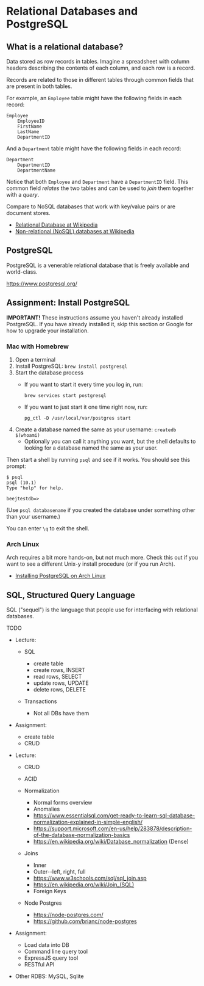 # Relational Databases and PostgreSQL

## What is a relational database?

Data stored as row records in tables. Imagine a spreadsheet with column
headers describing the contents of each column, and each row is a
record.

Records are related to those in different tables through common fields
that are present in both tables.

For example, an `Employee` table might have the following fields in each
record:

    Employee
        EmployeeID
        FirstName
        LastName
        DepartmentID

And a `Department` table might have the following fields in each record:

    Department
        DepartmentID
        DepartmentName

Notice that both `Employee` and `Department` have a `DepartmentID`
field. This common field *relates* the two tables and can be used to
*join* them together with a *query*.


Compare to NoSQL databases that work with key/value pairs or are document stores.

* [Relational Database at Wikipedia](https://en.wikipedia.org/wiki/Relational_database)
* [Non-relational (NoSQL) databases at Wikipedia](https://en.wikipedia.org/wiki/NoSQL)


## PostgreSQL

PostgreSQL is a venerable relational database that is freely available
and world-class.

https://www.postgresql.org/

## Assignment: Install PostgreSQL

**IMPORTANT!** These instructions assume you haven't already installed
PostgreSQL. If you have already installed it, skip this section or
Google for how to upgrade your installation.

### Mac with Homebrew

1. Open a terminal
2. Install PostgreSQL: `brew install postgresql`
3. Start the database process
    * If you want to start it every time you log in, run:

          brew services start postgresql

    * If you want to just start it one time right now, run:

          pg_ctl -D /usr/local/var/postgres start

4. Create a database named the same as your username: `createdb $(whoami)`
    * Optionally you can call it anything you want, but the shell
      defaults to looking for a database named the same as your user.

Then start a shell by running `psql` and see if it works. You should see
this prompt:

    $ psql
    psql (10.1)
    Type "help" for help.

    beejtestdb=> 

(Use `psql databasename` if you created the database under something
other than your username.)

You can enter `\q` to exit the shell.


### Arch Linux

Arch requires a bit more hands-on, but not much more. Check this out if
you want to see a different Unix-y install procedure (or if you run
Arch).

* [Installing PostgreSQL on Arch
  Linux](https://wiki.archlinux.org/index.php/PostgreSQL)

## SQL, Structured Query Language

SQL ("sequel") is the language that people use for interfacing with
relational databases.

TODO
* Lecture:
    * SQL
        * create table
        * create rows, INSERT
        * read rows, SELECT
        * update rows, UPDATE
        * delete rows, DELETE

    * Transactions
        * Not all DBs have them

* Assignment:
    * create table
    * CRUD

* Lecture:
    * CRUD
    * ACID
    * Normalization
        * Normal forms overview
        * Anomalies
        * https://www.essentialsql.com/get-ready-to-learn-sql-database-normalization-explained-in-simple-english/
        * https://support.microsoft.com/en-us/help/283878/description-of-the-database-normalization-basics 
        * https://en.wikipedia.org/wiki/Database_normalization (Dense)

    * Joins
        * Inner
        * Outer--left, right, full
        * https://www.w3schools.com/sql/sql_join.asp
        * https://en.wikipedia.org/wiki/Join_(SQL)
        * Foreign Keys

    * Node Postgres
        * https://node-postgres.com/
        * https://github.com/brianc/node-postgres

* Assignment:
    * Load data into DB
    * Command line query tool
    * ExpressJS query tool
    * RESTful API

* Other RDBS: MySQL, Sqlite
